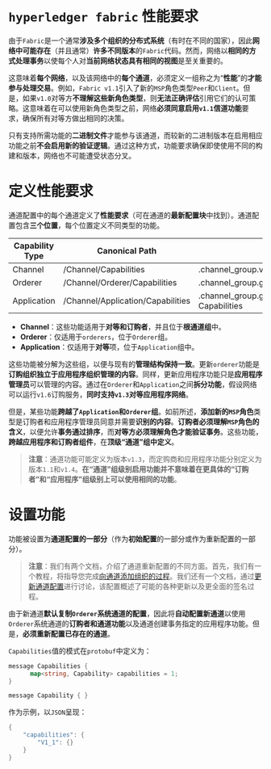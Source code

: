 # `hyperledger fabric` 性能要求

由于`Fabric`是一个通常**涉及多个组织的分布式系统**（有时在不同的国家），因此**网络中可能存在**（并且通常）**许多不同版本**的`Fabric`代码。然而，网络以**相同的方式处理事务**以使每个人对**当前网络状态具有相同的视图**是至关重要的。

这意味着**每个网络**，以及该网络中的**每个通道**，必须定义一组称之为“**性能**”的**才能参与处理交易**。例如，`Fabric v1.1`引入了新的`MSP`角色类型`Peer`和`Client`。但是，如果`v1.0`对等方**不理解这些新角色类型**，则**无法正确评估**引用它们的认可策略。这意味着在可以使用新角色类型之前，网络**必须同意启用`v1.1`信道功能**要求，确保所有对等方做出相同的决策。

只有支持所需功能的**二进制文件**才能参与该通道，而较新的二进制版本在启用相应功能之前**不会启用新的验证逻辑**。通过这种方式，功能要求确保即使使用不同的构建和版本，网络也不可能遭受状态分叉。

# 定义性能要求

通道配置中的每个通道定义了**性能要求**（可在通道的**最新配置块**中找到）。通道配置包含**三个位置**，每个位置定义不同类型的功能。

| Capability Type | Canonical Path                    | JSON Path                                              |
| --------------- | --------------------------------- | ------------------------------------------------------ |
| Channel         | /Channel/Capabilities             | .channel_group.values.Capabilities                     |
| Orderer         | /Channel/Orderer/Capabilities     | .channel_group.groups.Orderer.values.Capabilities      |
| Application     | /Channel/Application/Capabilities | .channel_group.groups.Application.values. Capabilities |

- **Channel**：这些功能适用于**对等和订购者**，并且位于**根通道组**中。
- **Orderer**：仅适用于`orderers`，位于`Orderer`组。
- **Application**：仅适用于**对等**项，位于`Application`组中。

这些功能被分解为这些组，以便与现有的**管理结构保持一致**。更新`orderer`功能是**订购组织独立于应用程序组织管理的内容**。同样，更新应用程序功能只是**应用程序管理员**可以管理的内容。通过在`Orderer`和`Application`之间**拆分功能**，假设网络可以运行`v1.6`订购服务，**同时支持`v1.3`对等应用程序网络**。

但是，某些功能**跨越了`Application`和`Orderer`组**。如前所述，**添加新的`MSP`角色**类型是订购者和应用程序管理员同意并需要**识别的内容**。**订购者必须理解`MSP`角色的含义**，以便允许**事务通过排序**，而**对等方必须理解角色才能验证事务**。这些功能，**跨越应用程序和订购者组件**，在**顶级“通道”组中定义**。

> **注意**：通道功能可能定义为版本`v1.3`，而定购商和应用程序功能分别定义为版本`1.1`和`v1.4`。**在“通道”组级别启用功能并不意味着在更具体的“订购者”和“应用程序”组级别上可以使用相同的功能**。

# 设置功能

功能被设置为**通道配置的一部分**（作为**初始配置**的一部分或作为重新配置的一部分）。

> **注意**：我们有两个文档，介绍了通道重新配置的不同方面。首先，我们有一个教程，将指导您完成[向通道添加组织的过程](https://hyperledger-fabric.readthedocs.io/en/latest/channel_update_tutorial.html)。我们还有一个文档，通过[更新通道配置](https://hyperledger-fabric.readthedocs.io/en/latest/config_update.html)进行讨论，该配置概述了可能的各种更新以及更全面的签名过程。

由于新通道**默认复制`Orderer`系统通道的配置**，因此将**自动配置新通道**以使用`Orderer`系统通道的**订购者和通道功能**以及通道创建事务指定的应用程序功能。但是，**必须重新配置已存在的通道**。

`Capabilities`值的模式在`protobuf`中定义为：

```go
message Capabilities {
      map<string, Capability> capabilities = 1;
}

message Capability { }
```

作为示例，以`JSON`呈现：

```go
{
    "capabilities": {
        "V1_1": {}
    }
}
```

